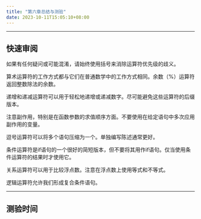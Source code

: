 ```yaml
---
title: "第六章总结与测验"
date: 2023-10-11T15:05:10+08:00
---
```


***
## 快速审阅

如果有任何疑问或可能混淆，请始终使用括号来消除运算符优先级的歧义。

算术运算符的工作方式都与它们在普通数学中的工作方式相同。余数（%）运算符返回整数除法的余数。

递增和递减运算符可以用于轻松地递增或递减数字。尽可能避免这些运算符的后缀版本。

注意副作用，特别是在函数参数的求值顺序方面。不要使用在给定语句中多次应用副作用的变量。

逗号运算符可以将多个语句压缩为一个。单独编写陈述通常更好。

条件运算符是if语句的一个很好的简短版本，但不要将其用作if语句。仅当使用条件运算符的结果时才使用它。

关系运算符可以用于比较浮点数。注意在浮点数上使用等式和不等式。

逻辑运算符允许我们形成复合条件语句。

***
## 测验时间

